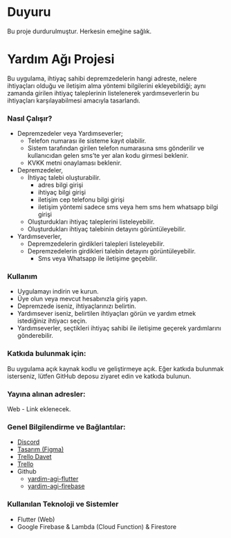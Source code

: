 # Duyuru

Bu proje durdurulmuştur. Herkesin emeğine sağlık.

# Yardım Ağı Projesi

Bu uygulama, ihtiyaç sahibi depremzedelerin hangi adreste, nelere ihtiyaçları olduğu ve iletişim alma yöntemi bilgilerini ekleyebildiği; aynı zamanda girilen ihtiyaç taleplerinin listelenerek yardımseverlerin bu ihtiyaçları karşılayabilmesi amacıyla tasarlandı.


### Nasıl Çalışır?

- Depremzedeler veya Yardımseverler; 
  - Telefon numarası ile sisteme kayıt olabilir.
  - Sistem tarafından girilen telefon numarasına sms gönderilir ve kullanıcıdan gelen sms’te yer alan kodu girmesi beklenir. 
  - KVKK metni onaylaması beklenir. 
- Depremzedeler, 
  - İhtiyaç talebi oluşturabilir.
    - adres bilgi girişi
    - ihtiyaç bilgi girişi
    - iletişim cep telefonu bilgi girişi
    - iletişim yöntemi sadece sms veya hem sms hem whatsapp bilgi girişi
  - Oluşturdukları ihtiyaç taleplerini listeleyebilir.
  - Oluşturdukları ihtiyaç talebinin detayını görüntüleyebilir.
- Yardımseverler, 
  - Depremzedelerin girdikleri talepleri listeleyebilir.
  - Depremzedelerin girdikleri talebin detayını görüntüleyebilir.
    - Sms veya Whatsapp ile iletişime geçebilir.

### Kullanım

- Uygulamayı indirin ve kurun.
- Üye olun veya mevcut hesabınızla giriş yapın.
- Depremzede iseniz, ihtiyaçlarınızı belirtin.
- Yardımsever iseniz, belirtilen ihtiyaçları görün ve yardım etmek istediğiniz ihtiyacı seçin.
- Yardımseverler, seçtikleri ihtiyaç sahibi ile iletişime geçerek yardımlarını gönderebilir.

### Katkıda bulunmak için:

Bu uygulama açık kaynak kodlu ve geliştirmeye açık. Eğer katkıda bulunmak isterseniz, lütfen GitHub deposu ziyaret edin ve katkıda bulunun.

### Yayına alınan adresler:
Web - Link eklenecek.

### Genel Bilgilendirme ve Bağlantılar:
- [Discord](https://discord.gg/itdepremyardim)
- [Tasarım (Figma)](https://www.figma.com/file/ggMF14osmhGOvKvS0VKuvQ/Yard%C4%B1m-A%C4%9F%C4%B1-App?node-id=0%3A1)
- [Trello Davet](https://trello.com/invite/b/cU4C34JQ/ATTI21dd8e4c31fe1edf4f7c5b172afef0fb91BF4F44/deprem-yardim-agis)
- [Trello](https://trello.com/b/cU4C34JQ/deprem-yard%C4%B1m-agis)
- Github
  - [yardim-agi-flutter](https://github.com/acikkaynak/yardim-agi-flutter)
  - [yardim-agi-firebase](https://github.com/acikkaynak/yardim-agi-firebase)

### Kullanılan Teknoloji ve Sistemler
- Flutter (Web)
- Google Firebase & Lambda (Cloud Function) & Firestore
